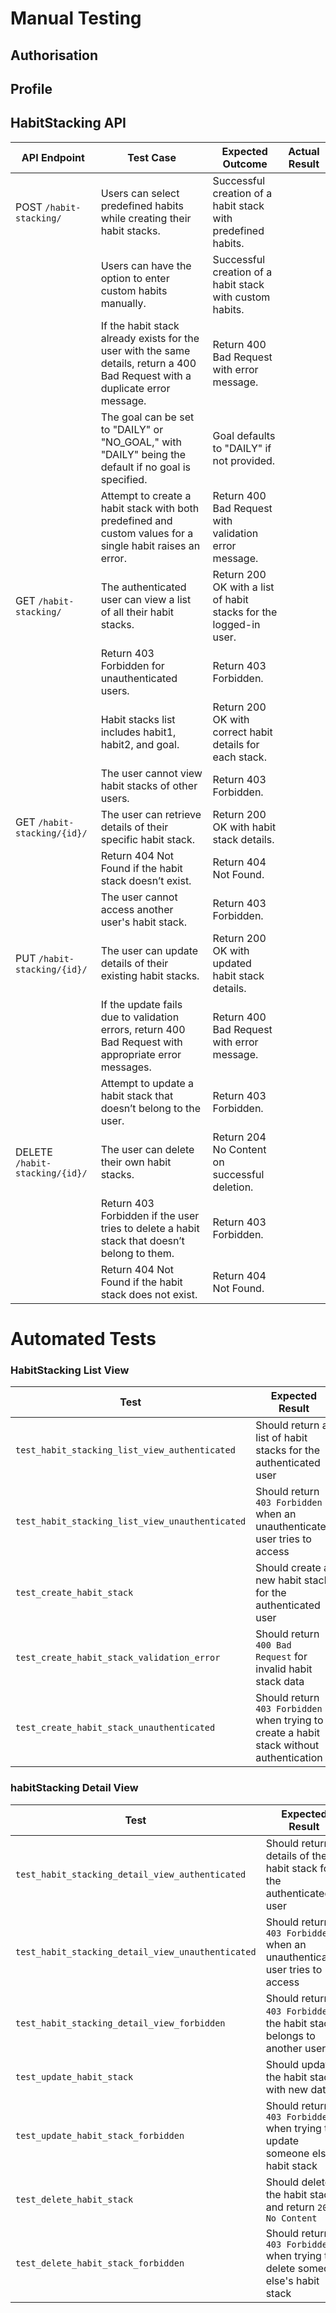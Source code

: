 # Manual Testing

## Authorisation

## Profile

## HabitStacking API

| API Endpoint | Test Case | Expected Outcome | Actual Result |
| ------------ | --------- | ---------------- | ------------- |
| POST `/habit-stacking/` | Users can select predefined habits while creating their habit stacks. | Successful creation of a habit stack with predefined habits. ||
|| Users can have the option to enter custom habits manually. | Successful creation of a habit stack with custom habits. ||
|| If the habit stack already exists for the user with the same details, return a 400 Bad Request with a duplicate error message. | Return 400 Bad Request with error message. ||
|| The goal can be set to "DAILY" or "NO_GOAL," with "DAILY" being the default if no goal is specified.| Goal defaults to "DAILY" if not provided.||
|| Attempt to create a habit stack with both predefined and custom values for a single habit raises an error. | Return 400 Bad Request with validation error message. ||
| GET `/habit-stacking/` | The authenticated user can view a list of all their habit stacks. | Return 200 OK with a list of habit stacks for the logged-in user. ||
|| Return 403 Forbidden for unauthenticated users. | Return 403 Forbidden. ||
|| Habit stacks list includes habit1, habit2, and goal. | Return 200 OK with correct habit details for each stack. ||
|| The user cannot view habit stacks of other users. | Return 403 Forbidden. |
| GET `/habit-stacking/{id}/` | The user can retrieve details of their specific habit stack. | Return 200 OK with habit stack details. ||
|| Return 404 Not Found if the habit stack doesn’t exist.| Return 404 Not Found.||
|| The user cannot access another user's habit stack. | Return 403 Forbidden. ||
| PUT `/habit-stacking/{id}/` | The user can update details of their existing habit stacks. | Return 200 OK with updated habit stack details. ||
|| If the update fails due to validation errors, return 400 Bad Request with appropriate error messages. | Return 400 Bad Request with error message. ||
|| Attempt to update a habit stack that doesn’t belong to the user. | Return 403 Forbidden. ||
| DELETE `/habit-stacking/{id}/` | The user can delete their own habit stacks. | Return 204 No Content on successful deletion. ||
|| Return 403 Forbidden if the user tries to delete a habit stack that doesn’t belong to them. | Return 403 Forbidden. ||
|| Return 404 Not Found if the habit stack does not exist. | Return 404 Not Found.||

# Automated Tests

### HabitStacking List View

| Test | Expected Result | Outcome |
| ---- | --------------- | ------- |
| `test_habit_stacking_list_view_authenticated` | Should return a list of habit stacks for the authenticated user ||
| `test_habit_stacking_list_view_unauthenticated` | Should return `403 Forbidden` when an unauthenticated user tries to access ||
| `test_create_habit_stack` | Should create a new habit stack for the authenticated user ||
| `test_create_habit_stack_validation_error` | Should return `400 Bad Request` for invalid habit stack data ||
| `test_create_habit_stack_unauthenticated` | Should return `403 Forbidden` when trying to create a habit stack without authentication |

### habitStacking Detail View

| Test | Expected Result | Outcome |
| ---- | --------------- | ------- |
| `test_habit_stacking_detail_view_authenticated` | Should return details of the habit stack for the authenticated user ||
| `test_habit_stacking_detail_view_unauthenticated` | Should return `403 Forbidden` when an unauthenticated user tries to access ||
| `test_habit_stacking_detail_view_forbidden` | Should return `403 Forbidden` if the habit stack belongs to another user |
| `test_update_habit_stack` | Should update the habit stack with new data ||
| `test_update_habit_stack_forbidden` | Should return `403 Forbidden` when trying to update someone else’s habit stack |
| `test_delete_habit_stack` | Should delete the habit stack and return `204 No Content`|
| `test_delete_habit_stack_forbidden` | Should return `403 Forbidden` when trying to delete someone else's habit stack ||